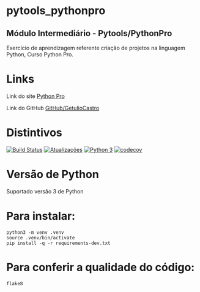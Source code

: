 # pytools_pythonpro

## Módulo Intermediário - Pytools/PythonPro

Exercício de aprendizagem referente criação de projetos na linguagem Python, Curso Python Pro.


# Links

Link do site [Python Pro](https://www.python.pro.br)

Link do GitHub [GitHub/GetulioCastro](https://github.com/GetulioCastro/pytools_pythonpro)


# Distintivos 

[![Build Status](https://travis-ci.org/GetulioCastro/pytools_pythonpro.svg?branch=master)](https://travis-ci.org/GetulioCastro/pytools_pythonpro)
[![Atualizações](https://pyup.io/repos/github/GetulioCastro/pytools_pythonpro/shield.svg)](https://pyup.io/repos/github/GetulioCastro/pytools_pythonpro/)
[![Python 3](https://pyup.io/repos/github/GetulioCastro/pytools_pythonpro/python-3-shield.svg)](https://pyup.io/repos/github/GetulioCastro/pytools_pythonpro/)
[![codecov](https://codecov.io/gh/GetulioCastro/pytools_pythonpro/branch/master/graph/badge.svg)](https://codecov.io/gh/GetulioCastro/pytools_pythonpro)


# Versão de Python 

Suportado versão 3 de Python


# Para instalar:
```Console
python3 -m venv .venv
source .venv/bin/activate
pip install -q -r requirements-dev.txt
```

# Para conferir a qualidade do código:
```Console
flake8
```
